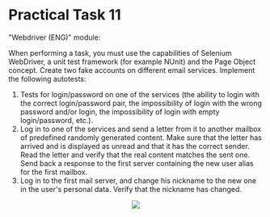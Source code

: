 # Practical Task 11
"Webdriver (ENG)" module:

When performing a task, you must use the capabilities of Selenium WebDriver, a unit test framework (for example NUnit) and the Page Object concept.
Create two fake accounts on different email services.
Implement the following autotests:

1. Tests for login/password on one of the services (the ability to login with the correct login/password pair, the impossibility of login with the wrong password and/or login, the impossibility of login with empty login/password, etc.).
2. Log in to one of the services and send a letter from it to another mailbox of predefined randomly generated content. Make sure that the letter has arrived and is displayed as unread and that it has the correct sender. Read the letter and verify that the real content matches the sent one. Send back a response to the first server containing the new user alias for the first mailbox.
3. Log in to the first mail server, and change his nickname to the new one in the user's personal data. Verify that the nickname has changed.

<p align="center">
  <img src="https://user-images.githubusercontent.com/50228202/223071457-7b123924-4d58-4247-a421-366c97517d3f.png">
</p>
